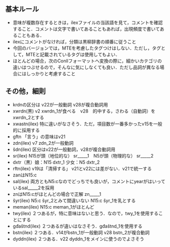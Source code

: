 ## 基本ルール
* 意味が複数存在するときは，ilexファイルの当該語を見て，コメントを確認すること．コメントは文字で書いてあることもあれば，出現頻度で書いてあることもある．
* ilexにコメントがなければ，分類は黒柳辞書の順番に従うこと
* 今回のバージョンでは，MTEを考慮したタグつけはしない．ただし，タグとして，MTEと記載されているタグは使用してもよい．
* ほとんどの場合，次のConllフォーマットへ変換の際に，細かいカテゴリの違いはつぶせるので，そんなに気にしなくても良い．ただし品詞が異なる場合にはしっかりと考慮すること

## その他，細則
* krdnの区分は v22が一般動詞 v28が複合動詞用
* xwrdn(黒) v2 xwrdn_1が食べる　v28　的中する，さわる（自動詞）をxwrdn_2とする
* xwastn(ilex) 特に違いがなさそう．ただ，項目数が一番多かったv15を一般的に採用する
* gftn 「言う」の意味はv21
* zdn(ilex) v7 zdn_2が一般動詞
* šdn(ilex) 区分はv22が一般動詞，v28が複合動詞用
* sr(ilex) N15が頭（地位的な） sr_____1　N5が頭（物理的な） sr_____2
* dxtr（黒）娘：N15 dxtr_1 少女：N5 dxtr_2 
* rftn(ilex) v19は「清掃する」 v21とv22には差がない．v21で統一する
* zanはN15:c
* sal(ilex) 両方ともN5:cなのでどっちでも良いが，コメントにyearがはいっているsal_____2を採用
* znはN15:cがほとんどの場合で正解 zn_____1
* šyr(ilex) N5:c šyr_2とみて間違いない N15:c šyr_1を乳とする
* meman(ilex) N15:c meman_1がほとんど
* twy(ilex) ２つあるが，特に意味はないと思う．なので，twy_1を使用することにする
* gđaštnd(ilex) ２つあるが違いはなさそう．gđaštnd_1を使用する
* bstn(ilex) ２つある．v14がbstn_1が一般動詞 v28 bstn_2が複合動詞
* dyddn(ilex) ２つある．v22 dyddn_1をメインに使うのでよさそう 
